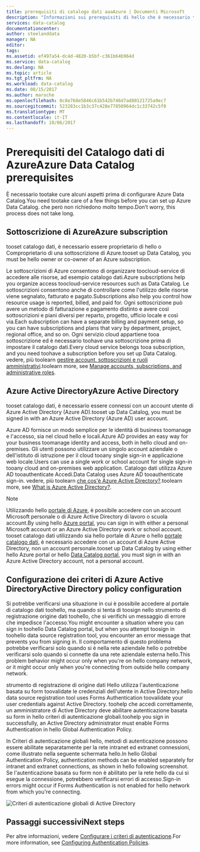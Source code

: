 ```yaml
---
title: prerequisiti di catalogo dati aaaAzure | Documenti Microsoft
description: "Informazioni sui prerequisiti di hello che è necessario tooget avviato con Azure Data Catalog."
services: data-catalog
documentationcenter: 
author: steelanddata
manager: NA
editor: 
tags: 
ms.assetid: ef497a54-dc4d-4820-b5bf-c361b64b964d
ms.service: data-catalog
ms.devlang: NA
ms.topic: article
ms.tgt_pltfrm: NA
ms.workload: data-catalog
ms.date: 08/15/2017
ms.author: maroche
ms.openlocfilehash: 0c8e768e5846c61b542b746d7ad80121725a9ec7
ms.sourcegitcommit: 523283cc1b3c37c428e77850964dc1c33742c5f0
ms.translationtype: MT
ms.contentlocale: it-IT
ms.lasthandoff: 10/06/2017
---
```

# <a name="azure-data-catalog-prerequisites"></a><span data-ttu-id="016a6-103">Prerequisiti del Catalogo dati di Azure</span><span class="sxs-lookup"><span data-stu-id="016a6-103">Azure Data Catalog prerequisites</span></span>

<span data-ttu-id="016a6-104">È necessario tootake cure alcuni aspetti prima di configurare Azure Data Catalog.</span><span class="sxs-lookup"><span data-stu-id="016a6-104">You need tootake care of a few things before you can set up Azure Data Catalog.</span></span> <span data-ttu-id="016a6-105">che però non richiedono molto tempo.</span><span class="sxs-lookup"><span data-stu-id="016a6-105">Don’t worry, this process does not take long.</span></span>

## <a name="azure-subscription"></a><span data-ttu-id="016a6-106">Sottoscrizione di Azure</span><span class="sxs-lookup"><span data-stu-id="016a6-106">Azure subscription</span></span>
<span data-ttu-id="016a6-107">tooset catalogo dati, è necessario essere proprietario di hello o Comproprietario di una sottoscrizione di Azure.</span><span class="sxs-lookup"><span data-stu-id="016a6-107">tooset up Data Catalog, you must be hello owner or co-owner of an Azure subscription.</span></span>

<span data-ttu-id="016a6-108">Le sottoscrizioni di Azure consentono di organizzare toocloud-service di accedere alle risorse, ad esempio catalogo dati.</span><span class="sxs-lookup"><span data-stu-id="016a6-108">Azure subscriptions help you organize access toocloud-service resources such as Data Catalog.</span></span> <span data-ttu-id="016a6-109">Le sottoscrizioni consentono anche di controllare come l'utilizzo delle risorse viene segnalato, fatturato e pagato.</span><span class="sxs-lookup"><span data-stu-id="016a6-109">Subscriptions also help you control how resource usage is reported, billed, and paid for.</span></span> <span data-ttu-id="016a6-110">Ogni sottoscrizione può avere un metodo di fatturazione e pagamento distinto e avere così sottoscrizioni e piani diversi per reparto, progetto, ufficio locale e così via.</span><span class="sxs-lookup"><span data-stu-id="016a6-110">Each subscription can have a separate billing and payment setup, so you can have subscriptions and plans that vary by department, project, regional office, and so on.</span></span> <span data-ttu-id="016a6-111">Ogni servizio cloud appartiene tooa sottoscrizione ed è necessario toohave una sottoscrizione prima di impostare il catalogo dati.</span><span class="sxs-lookup"><span data-stu-id="016a6-111">Every cloud service belongs tooa subscription, and you need toohave a subscription before you set up Data Catalog.</span></span> <span data-ttu-id="016a6-112">vedere, più toolearn [gestire account, sottoscrizioni e ruoli amministrativi](../active-directory/active-directory-assign-admin-roles.md).</span><span class="sxs-lookup"><span data-stu-id="016a6-112">toolearn more, see [Manage accounts, subscriptions, and administrative roles](../active-directory/active-directory-assign-admin-roles.md).</span></span>

## <a name="azure-active-directory"></a><span data-ttu-id="016a6-113">Azure Active Directory</span><span class="sxs-lookup"><span data-stu-id="016a6-113">Azure Active Directory</span></span>
<span data-ttu-id="016a6-114">tooset catalogo dati, è necessario essere connessi con un account utente di Azure Active Directory (Azure AD).</span><span class="sxs-lookup"><span data-stu-id="016a6-114">tooset up Data Catalog, you must be signed in with an Azure Active Directory (Azure AD) user account.</span></span>

<span data-ttu-id="016a6-115">Azure AD fornisce un modo semplice per le identità di business toomanage e l'accesso, sia nel cloud hello e locali.</span><span class="sxs-lookup"><span data-stu-id="016a6-115">Azure AD provides an easy way for your business toomanage identity and access, both in hello cloud and on-premises.</span></span> <span data-ttu-id="016a6-116">Gli utenti possono utilizzare un singolo account aziendale o dell'istituto di istruzione per il cloud tooany single sign-in e applicazione web locale.</span><span class="sxs-lookup"><span data-stu-id="016a6-116">Users can use a single work or school account for single sign-in tooany cloud and on-premises web application.</span></span> <span data-ttu-id="016a6-117">Catalogo dati utilizza Azure AD tooauthenticate Accedi.</span><span class="sxs-lookup"><span data-stu-id="016a6-117">Data Catalog uses Azure AD tooauthenticate sign-in.</span></span> <span data-ttu-id="016a6-118">vedere, più toolearn [che cos'è Azure Active Directory?](../active-directory/active-directory-whatis.md).</span><span class="sxs-lookup"><span data-stu-id="016a6-118">toolearn more, see [What is Azure Active Directory?](../active-directory/active-directory-whatis.md).</span></span>

> [!NOTE]
> <span data-ttu-id="016a6-119">Utilizzando hello [portale di Azure](http://portal.azure.com/), è possibile accedere con un account Microsoft personale o di Azure Active Directory di lavoro o scuola account.</span><span class="sxs-lookup"><span data-stu-id="016a6-119">By using hello [Azure portal](http://portal.azure.com/), you can sign in with either a personal Microsoft account or an Azure Active Directory work or school account.</span></span> <span data-ttu-id="016a6-120">tooset catalogo dati utilizzando sia hello portale di Azure o hello [portale catalogo dati](http://www.azuredatacatalog.com), è necessario accedere con un account di Azure Active Directory, non un account personale.</span><span class="sxs-lookup"><span data-stu-id="016a6-120">tooset up Data Catalog by using either hello Azure portal or hello [Data Catalog portal](http://www.azuredatacatalog.com), you must sign in with an Azure Active Directory account, not a personal account.</span></span>
>
>

## <a name="active-directory-policy-configuration"></a><span data-ttu-id="016a6-121">Configurazione dei criteri di Azure Active Directory</span><span class="sxs-lookup"><span data-stu-id="016a6-121">Active Directory policy configuration</span></span>
<span data-ttu-id="016a6-122">Si potrebbe verificarsi una situazione in cui è possibile accedere al portale di catalogo dati toohello, ma quando si tenta di toosign nello strumento di registrazione origine dati toohello, che si verifichi un messaggio di errore che impedisce l'accesso.</span><span class="sxs-lookup"><span data-stu-id="016a6-122">You might encounter a situation where you can sign in toohello Data Catalog portal, but when you attempt toosign in toohello data source registration tool, you encounter an error message that prevents you from signing in.</span></span> <span data-ttu-id="016a6-123">Il comportamento di questo problema potrebbe verificarsi solo quando si è nella rete aziendale hello o potrebbe verificarsi solo quando si connette da una rete aziendale esterna hello.</span><span class="sxs-lookup"><span data-stu-id="016a6-123">This problem behavior might occur only when you're on hello company network, or it might occur only when you're connecting from outside hello company network.</span></span>

<span data-ttu-id="016a6-124">strumento di registrazione di origine dati Hello utilizza l'autenticazione basata su form toovalidate le credenziali dell'utente in Active Directory.</span><span class="sxs-lookup"><span data-stu-id="016a6-124">hello data source registration tool uses Forms Authentication toovalidate your user credentials against Active Directory.</span></span> <span data-ttu-id="016a6-125">toohelp che accedi correttamente, un amministratore di Active Directory deve abilitare autenticazione basata su form in hello criteri di autenticazione globali.</span><span class="sxs-lookup"><span data-stu-id="016a6-125">toohelp you sign in successfully, an Active Directory administrator must enable Forms Authentication in hello Global Authentication Policy.</span></span>

<span data-ttu-id="016a6-126">In Criteri di autenticazione globali hello, metodi di autenticazione possono essere abilitate separatamente per la rete intranet ed extranet connessioni, come illustrato nella seguente schermata hello.</span><span class="sxs-lookup"><span data-stu-id="016a6-126">In hello Global Authentication Policy, authentication methods can be enabled separately for intranet and extranet connections, as shown in hello following screenshot.</span></span> <span data-ttu-id="016a6-127">Se l'autenticazione basata su form non è abilitato per la rete hello da cui si esegue la connessione, potrebbero verificarsi errori di accesso.</span><span class="sxs-lookup"><span data-stu-id="016a6-127">Sign-in errors might occur if Forms Authentication is not enabled for hello network from which you're connecting.</span></span>

 ![Criteri di autenticazione globali di Active Directory](./media/data-catalog-prerequisites/global-auth-policy.png)

## <a name="next-steps"></a><span data-ttu-id="016a6-129">Passaggi successivi</span><span class="sxs-lookup"><span data-stu-id="016a6-129">Next steps</span></span>
<span data-ttu-id="016a6-130">Per altre informazioni, vedere [Configurare i criteri di autenticazione](https://technet.microsoft.com/library/dn486781.aspx).</span><span class="sxs-lookup"><span data-stu-id="016a6-130">For more information, see [Configuring Authentication Policies](https://technet.microsoft.com/library/dn486781.aspx).</span></span>
